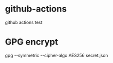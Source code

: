 # github-actions
github actions test



# GPG encrypt
gpg --symmetric --cipher-algo AES256 secret.json